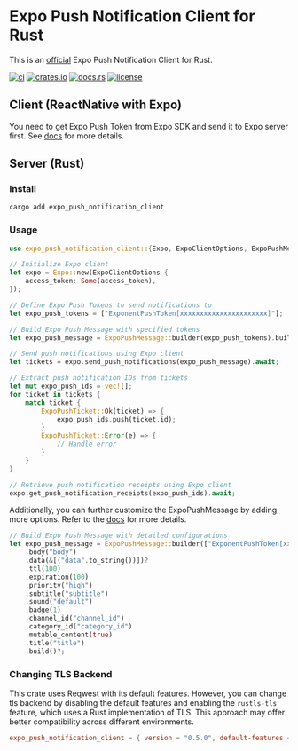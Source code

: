 # Expo Push Notification Client for Rust

This is an [official](https://docs.expo.dev/push-notifications/sending-notifications/#send-push-notifications-using-a-server) Expo Push Notification Client for Rust.

[![ci](https://github.com/katayama8000/expo-push-notification-client-rust/workflows/ci/badge.svg)](https://github.com/katayama8000/expo-push-notification-client-rust/actions)
[![crates.io](https://img.shields.io/crates/v/expo_push_notification_client)](https://crates.io/crates/expo_push_notification_client)
[![docs.rs](https://img.shields.io/docsrs/expo_push_notification_client)](https://docs.rs/expo_push_notification_client)
[![license](https://img.shields.io/crates/l/expo_push_notification_client)](LICENSE)

## Client (ReactNative with Expo)

You need to get Expo Push Token from Expo SDK and send it to Expo server first.
See [docs](https://docs.expo.dev/push-notifications/push-notifications-setup/) for more details.

## Server (Rust)

### Install

```bash
cargo add expo_push_notification_client
```

### Usage

```rust
use expo_push_notification_client::{Expo, ExpoClientOptions, ExpoPushMessage};

// Initialize Expo client
let expo = Expo::new(ExpoClientOptions {
    access_token: Some(access_token),
});

// Define Expo Push Tokens to send notifications to
let expo_push_tokens = ["ExponentPushToken[xxxxxxxxxxxxxxxxxxxxxx]"];

// Build Expo Push Message with specified tokens
let expo_push_message = ExpoPushMessage::builder(expo_push_tokens).build()?;

// Send push notifications using Expo client
let tickets = expo.send_push_notifications(expo_push_message).await;

// Extract push notification IDs from tickets
let mut expo_push_ids = vec![];
for ticket in tickets {
    match ticket {
        ExpoPushTicket::Ok(ticket) => {
            expo_push_ids.push(ticket.id);
        }
        ExpoPushTicket::Error(e) => {
            // Handle error
        }
    }
}

// Retrieve push notification receipts using Expo client
expo.get_push_notification_receipts(expo_push_ids).await;

```
Additionally, you can further customize the ExpoPushMessage by adding more options. Refer to the [docs](https://docs.expo.dev/push-notifications/sending-notifications/#formats) for more details.
```rust
// Build Expo Push Message with detailed configurations
let expo_push_message = ExpoPushMessage::builder(["ExponentPushToken[xxxxxxxxxxxxxxxxxxxxxx]"])
    .body("body")
    .data(&[("data".to_string())])?
    .ttl(100)
    .expiration(100)
    .priority("high")
    .subtitle("subtitle")
    .sound("default")
    .badge(1)
    .channel_id("channel_id")
    .category_id("category_id")
    .mutable_content(true)
    .title("title")
    .build()?;
```
### Changing TLS Backend
This crate uses Reqwest with its default features. However, you can change tls backend by disabling the default features and enabling the `rustls-tls` feature, which uses a Rust implementation of TLS. This approach may offer better compatibility across different environments.
```toml
expo_push_notification_client = { version = "0.5.0", default-features = false, features = ["rustls-tls"] }
```
